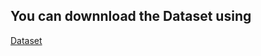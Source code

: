 ## You can downnload the Dataset  using
[Dataset](https://www.kaggle.com/alxmamaev/flowers-recognition)
